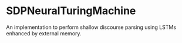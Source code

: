 # SDPNeuralTuringMachine
An implementation to perform shallow discourse parsing using LSTMs enhanced by external memory.
